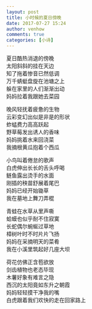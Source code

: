 ```yaml
---
layout: post
title: 小时候的夏日傍晚
date: 2017-07-27 15:24
author: venhow
comments: true
categories: [小诗]
---
```

夏日酷热消退的傍晚  
太阳斜斜的挂在天边  
知了拖着惨音已然低调  
万千蜻蜓盘旋在池塘之上  
躲在家里的人们渐渐出动  
妈妈拉着我跟她去菜园  

晚风轻抚着疲惫的生物  
云彩变幻出似是非是的形状  
蚱蜢费力高高跃起  
野草莓发出诱人的香味  
妈妈挑着水来回浇菜  
我摘根黄瓜抱着个西瓜  

小鸟叫着倦怠的歌声  
白虎伸出长长的舌头呼喝  
鲢鱼露出烫手的水面  
刚插的秧苗舒展着尾巴  
妈妈已经开始锄草  
我在墓地上舞刀弄棍  

青蛙在水草从里声嘶  
蛤蟆也似乎耐不住寂寞  
长蛇偶尔蜿蜒过草地  
樟树叶时不时片片飞扬  
妈妈在采摘明天的菜肴  
我在小溪里筑起好几座大坝  

荷花仿佛正含苞欲放  
剑齿植物也老态毕现  
木薯好象有难言之隐  
西沉的太阳竟如东升之朝霞  
妈妈轻轻摸干净我的嘴  
白虎跟着我们欢快的走在回家路上  
